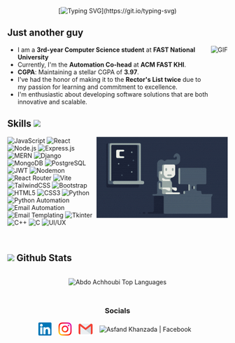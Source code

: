 <div align="center">

 [![Typing SVG](https://readme-typing-svg.herokuapp.com?font=Architects+Daughter&color=93a19f&size=30&lines=Hey!+It's+Asfand0007!........)](https://git.io/typing-svg)

</div>


## Just another guy
<img align="right" alt="GIF" height="150px" src="https://media.giphy.com/media/du3J3cXyzhj75IOgvA/giphy.gif" />

- I am a **3rd-year Computer Science student** at **FAST National University**
- Currently, I'm the **Automation Co-head** at **ACM FAST KHI**.
- **CGPA**: Maintaining a stellar CGPA of **3.97**.
- I've had the honor of making it to the **Rector's List twice** due to my passion for learning and commitment to excellence.
- I'm enthusiastic about developing software solutions that are both innovative and scalable.

## Skills <img src = "https://media2.giphy.com/media/QssGEmpkyEOhBCb7e1/giphy.gif?cid=ecf05e47a0n3gi1bfqntqmob8g9aid1oyj2wr3ds3mg700bl&rid=giphy.gif" width = 25px> </h2>

 <img align="right" alt="Night Coding" src="https://raw.githubusercontent.com/AVS1508/AVS1508/master/assets/Night-Coding.gif" align="center" width="300px" style="padding: 0; margin: 0;"/>
   

![JavaScript](https://img.shields.io/badge/JavaScript-F7DF1E.svg?style=for-the-badge&logo=javascript&logoColor=black) ![React](https://img.shields.io/badge/React-61DAFB.svg?style=for-the-badge&logo=react&logoColor=black) ![Node.js](https://img.shields.io/badge/Node.js-339933.svg?style=for-the-badge&logo=nodedotjs&logoColor=white) ![Express.js](https://img.shields.io/badge/Express.js-000000.svg?style=for-the-badge&logo=express&logoColor=white) ![MERN](https://img.shields.io/badge/MERN-3B3B3B.svg?style=for-the-badge&logo=javascript&logoColor=white) ![Django](https://img.shields.io/badge/Django-092E20.svg?style=for-the-badge&logo=django&logoColor=white) ![MongoDB](https://img.shields.io/badge/MongoDB-47A248.svg?style=for-the-badge&logo=mongodb&logoColor=white) ![PostgreSQL](https://img.shields.io/badge/PostgreSQL-4169E1.svg?style=for-the-badge&logo=postgresql&logoColor=white) ![JWT](https://img.shields.io/badge/JWT-000000.svg?style=for-the-badge&logo=jsonwebtokens&logoColor=white) ![Nodemon](https://img.shields.io/badge/Nodemon-76D04B.svg?style=for-the-badge&logo=nodemon&logoColor=white) ![React Router](https://img.shields.io/badge/React_Router-CA4245.svg?style=for-the-badge&logo=react-router&logoColor=white) ![Vite](https://img.shields.io/badge/Vite-646CFF.svg?style=for-the-badge&logo=vite&logoColor=white) ![TailwindCSS](https://img.shields.io/badge/TailwindCSS-38B2AC.svg?style=for-the-badge&logo=tailwind-css&logoColor=white) ![Bootstrap](https://img.shields.io/badge/Bootstrap-563D7C.svg?style=for-the-badge&logo=bootstrap&logoColor=white) ![HTML5](https://img.shields.io/badge/HTML5-E34F26.svg?style=for-the-badge&logo=html5&logoColor=white) ![CSS3](https://img.shields.io/badge/CSS3-1572B6.svg?style=for-the-badge&logo=css3&logoColor=white) ![Python](https://img.shields.io/badge/Python-3776AB.svg?style=for-the-badge&logo=python&logoColor=white) ![Python Automation](https://img.shields.io/badge/Python_Automation-3776AB.svg?style=for-the-badge&logo=python&logoColor=white) ![Email Automation](https://img.shields.io/badge/Email_Automation-4285F4.svg?style=for-the-badge&logo=gmail&logoColor=white) ![Email Templating](https://img.shields.io/badge/Email_Templating-D14836.svg?style=for-the-badge&logo=mailchimp&logoColor=white) ![Tkinter](https://img.shields.io/badge/Tkinter-ff6c37.svg?style=for-the-badge&logo=python&logoColor=white) ![C++](https://img.shields.io/badge/C++-00599C.svg?style=for-the-badge&logo=c%2B%2B&logoColor=white) ![C](https://img.shields.io/badge/C-A8B9CC.svg?style=for-the-badge&logo=c&logoColor=white)  ![UI/UX](https://img.shields.io/badge/UI%2FUX-FF4088.svg?style=for-the-badge&logo=figma&logoColor=white)
    

<br>

## <picture> <img src = "https://github.com/7oSkaaa/7oSkaaa/blob/main/Images/Statistics.gif?raw=true" width = 30px>  </picture> Github Stats

<br>  
<div align="center"> 
<img  src="https://github-readme-stats.vercel.app/api/top-langs/?username=Asfand0007&layout=compact&theme=dark&bg_color=1c2437" alt="Abdo Achhoubi Top Languages"/>
</div>
<br>  

## 

<div align="center">
 <h3><b>Socials</b></h3>
</div>

<p align="center">
 <a href="https://www.linkedin.com/in/asfandyar-khanzada/" target="_blank" style="text-decoration: none;">
    <img align="center" alt="Asfand Khanzada | Linkedin" width="30px" src="https://github.com/SatYu26/SatYu26/blob/master/Assets/Linkedin.svg" />
</a> &nbsp;&nbsp;
<a href="https://www.instagram.com/asfand.khanzada/" target="_blank" style="text-decoration: none;">
    <img align="center" alt="Asfand Khanzada | Instagram" width="30px" src="https://github.com/SatYu26/SatYu26/blob/master/Assets/Instagram.svg" />
</a> &nbsp;&nbsp;
<a href="mailto:asfand.khanzada0007@gmail.com" style="text-decoration: none;">
    <img align="center" alt="Asfand Khanzada | Gmail" width="32px" src="https://github.com/SatYu26/SatYu26/blob/master/Assets/Gmail.svg" />
</a> &nbsp;&nbsp;
<a href="" style="text-decoration: none;">
    <img align="center" alt="Asfand Khanzada | Facebook" width="30px" src="https://upload.wikimedia.org/wikipedia/en/thumb/0/04/Facebook_f_logo_%282021%29.svg/100px-Facebook_f_logo_%282021%29.svg.png" />
</a> &nbsp;&nbsp;
</p>
